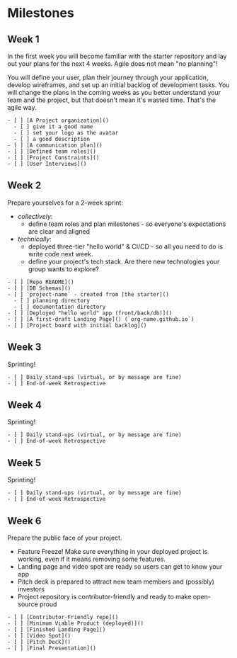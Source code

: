 # Milestones

## Week 1

In the first week you will become familiar with the starter repository and lay out your plans for the next 4 weeks. Agile does not mean "no planning"!

You will define your user, plan their journey through your application, develop wireframes, and set up an initial backlog of development tasks. You will change the plans in the coming weeks as you better understand your team and the project, but that doesn't mean it's wasted time. That's the agile way.

```text
- [ ] [A Project organization]()
  - [ ] give it a good name
  - [ ] set your logo as the avatar
  - [ ] a good description
- [ ] [A communication plan]()
- [ ] [Defined team roles]()
- [ ] [Project Constraints]()
- [ ] [User Interviews]()
```

## Week 2

Prepare yourselves for a 2-week sprint:

* _collectively_:
  * define team roles and plan milestones - so everyone's expectations are clear and aligned
* _technically_:
  * deployed three-tier "hello world" & CI/CD - so all you need to do is write code next week.
  * define your project's tech stack. Are there new technologies your group wants to explore?

```text
- [ ] [Repo README]()
- [ ] [DB Schemas]()
- [ ] `project-name` - created from [the starter]()
  - [ ] planning directory
  - [ ] documentation directory
- [ ] [Deployed "hello world" app (front/back/db)]()
- [ ] [A first-draft Landing Page]() (`org-name.github.io`)
- [ ] [Project board with initial backlog]()
```

## Week 3

Sprinting!

```text
- [ ] Daily stand-ups (virtual, or by message are fine)
- [ ] End-of-week Retrospective
```

## Week 4

Sprinting!

```text
- [ ] Daily stand-ups (virtual, or by message are fine)
- [ ] End-of-week Retrospective
```

## Week 5

Sprinting!

```text
- [ ] Daily stand-ups (virtual, or by message are fine)
- [ ] End-of-week Retrospective
```

## Week 6

Prepare the public face of your project.

* Feature Freeze! Make sure everything in your deployed project is working, even if it means removing some features.
* Landing page and video spot are ready so users can get to know your app
* Pitch deck is prepared to attract new team members and \(possibly\) investors
* Project repository is contributor-friendly and ready to make open-source proud

```text
- [ ] [Contributor-Friendly repo]()
- [ ] [Minimum Viable Product (deployed)]()
- [ ] [Finished Landing Page]()
- [ ] [Video Spot]()
- [ ] [Pitch Deck]()
- [ ] [Final Presentation]()
```

